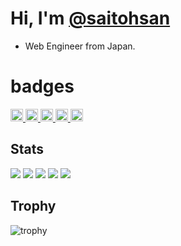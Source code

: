 # Hi, I'm [@saitohsan](https://github.com/saitohsan/saitohsan/)

* Web Engineer from Japan.

# badges
<p align="left">
  <a href="https://github.com/saitohsan">
    <img height="20" src="https://komarev.com/ghpvc/?username=saitohsan" />
  </a>
  <a href="https://github.com/saitohsan">
    <img height="20" src="https://img.shields.io/github/followers/saitohsan?label=follow&logo=github&style=flat" />
  </a>
  <a href="http://qiita.com/saitohsan">
    <img height="20" src="https://qiita-badge.apiapi.app/s/saitohsan/posts.svg" />
  </a>
  <a href="http://qiita.com/saitohsan">
    <img height="20" src="https://qiita-badge.apiapi.app/s/saitohsan/contributions.svg" />
  </a>
  <a href="https://zenn.dev/saitohsan">
    <img height="20" src="https://badgen.org/img/zenn/saitohsan/articles?style=plastic" />
  </a>
</p>

## Stats
![](http://github-profile-summary-cards.vercel.app/api/cards/profile-details?username=saitohsan&theme=gruvbox)
![](http://github-profile-summary-cards.vercel.app/api/cards/repos-per-language?username=saitohsan&theme=gruvbox)
![](http://github-profile-summary-cards.vercel.app/api/cards/most-commit-language?username=saitohsan&theme=gruvbox)
![](http://github-profile-summary-cards.vercel.app/api/cards/stats?username=saitohsan&theme=gruvbox)
![](http://github-profile-summary-cards.vercel.app/api/cards/productive-time?username=saitohsan&theme=gruvbox&utcOffset=9)

## Trophy
![trophy](https://github-profile-trophy.vercel.app/?username=saitohsan&theme=gruvbox)
